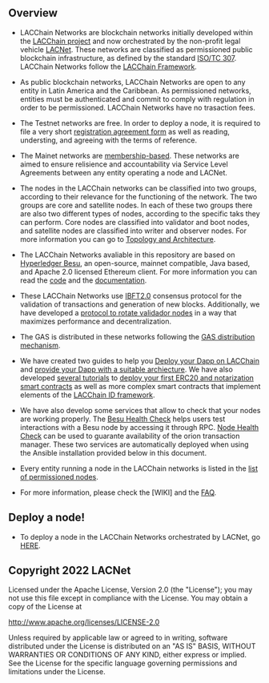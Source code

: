 ## Overview

* LACChain Networks are blockchain networks initially developed within the [LACChain project](https://www.lacchain.net/home) and now orchestrated by the non-profit legal vehicle [LACNet](https://lacnet.lacchain.net/). These networks are classified as permissioned public blockchain infrastructure, as defined by the standard [ISO/TC 307](https://www.iso.org/committee/6266604.html). LACChain Networks follow the [LACChain Framework](https://publications.iadb.org/en/lacchain-framework-permissioned-public-blockchain-networks-blockchain-technology-blockchain).

* As public blockchain networks, LACChain Networks are open to any entity in Latin America and the Caribbean. As permissioned networks, entities must be authenticated and commit to comply with regulation in order to be permissioned. LACChain Networks have no trasaction fees.

* The Testnet networks are free. In order to deploy a node, it is required to file a very short [registration agreement form](https://github.com/LACNetNetworks/besu-networks/blob/master/testnet/agreement_form/agreement_form.md) as well as reading, understing, and agreeing with the terms of reference. 

* The Mainet networks are [membership-based](https://lacnet.lacchain.net/contrata-tu-membresia/). These networks are aimed to ensure relisience and accountability via Service Level Agreements between any entity operating a node and LACNet.

* The nodes in the LACChain networks can be classified into two groups, according to their relevance for the functioning of the network. The two groups are core and satellite nodes. In each of these two groups there are also two different types of nodes, according to the specific taks they can perform. Core nodes are classified into validator and boot nodes, and satellite nodes are classified into writer and observer nodes. For more information you can go to [Topology and Architecture](https://github.com/LACNetNetworks/besu-networks/blob/master/docs/TOPOLOGY_AND_ARCHITECTURE.md).

* The LACChain Networks avaliable in this repository are based on [Hyperledger Besu](https://www.hyperledger.org/projects/besu), an open-source, mainnet compatible, Java based, and Apache 2.0 licensed Ethereum client. For more information you can read the [code](https://github.com/hyperledger/besu) and the [documentation](https://github.com/hyperledger/besu-docs).

* These LACChain Networks use [IBFT2.0](https://besu.hyperledger.org/en/stable/HowTo/Configure/Consensus-Protocols/IBFT/) consensus protocol for the validation of transactions and generation of new blocks. Additionally, we have developed a [protocol to rotate validador nodes](https://github.com/LACNetNetworks/rotation-validator) in a way that maximizes performance and decentralization.

* The GAS is distributed in these networks following the [GAS distribution mechanism](https://github.com/LACNetNetworks/gas-management).

* We have created two guides to help you [Deploy your Dapp on LACChain](https://github.com/LACNetNetworks/besu-networks/blob/master/docs/DEPLOY_APPLICATIONS.md) and [provide your Dapp with a suitable archiecture](https://github.com/LACNetNetworks/besu-networks/blob/master/docs/DAPP_ARCHITECTURE.md). We have also developed [several tutorials](https://github.com/LACNetNetworks/gas-management/tree/master/docs/tutorial) to [deploy your first ERC20 and notarization smart contracts](https://github.com/LACNetNetworks/gas-management/blob/master/docs/tutorial/Deploy_SmartContract.md) as well as more complex smart contracts that implement elements of the [LACChain ID framework](https://publications.iadb.org/en/lacchain-framework-permissioned-public-blockchain-networks-blockchain-technology-blockchain).

* We have also develop some services that allow to check that your nodes are working properly. The [Besu Health Check](https://github.com/lacchain/besu-healthcheck) helps users test interactions with a Besu node by accessing it through RPC. [Node Health Check](https://github.com/lacchain/node-health-check) can be used to guarante availability of the orion transaction manager. These two services are automatically deployed when using the Ansible installation provided below in this document.

* Every entity running a node in the LACChain networks is listed in the [list of permissioned nodes](https://github.com/lacchain/besu-network/blob/master/NODE_LIST.md).

* For more information, please check the [WIKI] and the [FAQ](https://github.com/LACNetNetworks/besu-networks/blob/master/docs/FAQ.md).

## Deploy a node!

* To deploy a node in the LACChain Networks orchestrated by LACNet, go [HERE](https://github.com/lacchain/besu-network/blob/master/DEPLOY_NODE.md). 

## Copyright 2022 LACNet

Licensed under the Apache License, Version 2.0 (the "License");
you may not use this file except in compliance with the License.
You may obtain a copy of the License at

http://www.apache.org/licenses/LICENSE-2.0

Unless required by applicable law or agreed to in writing, software
distributed under the License is distributed on an "AS IS" BASIS,
WITHOUT WARRANTIES OR CONDITIONS OF ANY KIND, either express or implied.
See the License for the specific language governing permissions and
limitations under the License.
